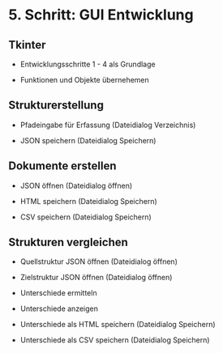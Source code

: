 # 5. Schritt: GUI Entwicklung

## Tkinter

* Entwicklungsschritte 1 - 4 als Grundlage

* Funktionen und Objekte übernehemen

## Strukturerstellung

* Pfadeingabe für Erfassung (Dateidialog Verzeichnis)

* JSON speichern (Dateidialog Speichern)

## Dokumente erstellen

* JSON öffnen (Dateidialog öffnen)

* HTML speichern (Dateidialog Speichern)

* CSV speichern (Dateidialog Speichern)

## Strukturen vergleichen

* Quellstruktur JSON öffnen (Dateidialog öffnen)

* Zielstruktur JSON öffnen (Dateidialog öffnen)

* Unterschiede ermitteln

* Unterschiede anzeigen

* Unterschiede als HTML speichern (Dateidialog Speichern)

* Unterschiede als CSV speichern (Dateidialog Speichern)
